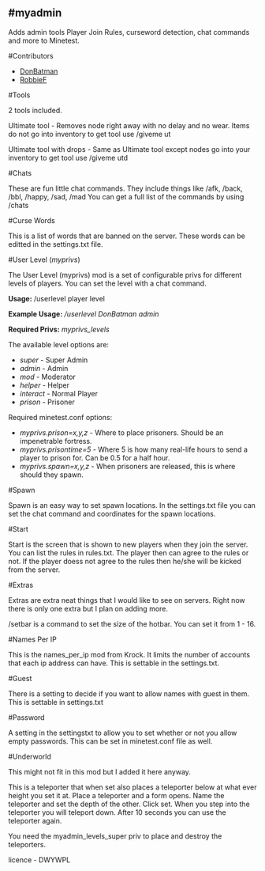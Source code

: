 #myadmin
-------

Adds admin tools Player Join Rules, curseword detection, chat commands and more to Minetest.


#Contributors
- [DonBatman](https://github.com/DonBatman)
- [RobbieF](https://github.com/Cat5TV)
 

#Tools

2 tools included.

Ultimate tool - Removes node right away with no delay and no wear. Items do not go into inventory
				to get tool use /giveme ut

Ultimate tool with drops - Same as Ultimate tool except nodes go into your inventory
				to get tool use /giveme utd


#Chats

These are fun little chat commands. They include things like /afk, /back, /bbl, /happy, /sad, /mad
You can get a full list of the commands by using /chats

#Curse Words

This is a list of words that are banned on the server. These words can be editted in the settings.txt file.


#User Level (*myprivs*)

The User Level (myprivs) mod is a set of configurable privs for different levels of players. You can set the level with a chat command.

**Usage:** /userlevel player level

**Example Usage:** */userlevel DonBatman admin*

**Required Privs:** *myprivs_levels*

The available level options are:
- *super* - Super Admin
- *admin* - Admin
- *mod* - Moderator
- *helper* - Helper
- *interact* - Normal Player
- *prison* - Prisoner

Required minetest.conf options:
- *myprivs.prison=x,y,z* - Where to place prisoners. Should be an impenetrable fortress.
- *myprivs.prisontime=5* - Where 5 is how many real-life hours to send a player to prison for. Can be 0.5 for a half hour.
- *myprivs.spawn=x,y,z* - When prisoners are released, this is where should they spawn.


#Spawn

Spawn is an easy way to set spawn locations. In the settings.txt file you can set the chat command and coordinates for the spawn locations.


#Start

Start is the screen that is shown to new players when they join the server. You can list the rules in rules.txt. The player then can  agree to the rules or not.
If the player doess not agree to the rules then he/she will be kicked from the server.


#Extras

Extras are extra neat things that  I would like to see on servers. Right now there is only one extra but I plan on adding more.

/setbar is a command to set the size of the hotbar. You can set it from 1 - 16.



#Names Per IP

This is the names_per_ip mod from Krock. It limits the number of accounts that each ip address can have.
This is settable in the settings.txt.


#Guest

There is a setting to decide if you want to allow names with guest in them.
This is settable in settings.txt


#Password

A setting in the settingstxt to allow you to set whether or not you allow empty passwords.
This can be set in minetest.conf file as well.


#Underworld

This might not fit in this mod but I added it here anyway.

This is a teleporter that when set also places a teleporter below at what ever height you set it at.
Place a teleporter and a form opens. Name the teleporter and set the depth of the other. Click set.
When you step into the teleporter you will teleport down. After 10 seconds you can use the teleporter again.

You need the myadmin_levels_super priv to place and destroy the teleporters.













licence - DWYWPL
